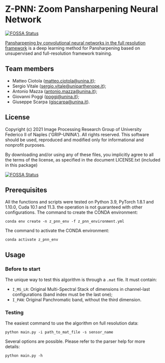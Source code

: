 # Z-PNN: Zoom Pansharpening Neural Network
[![FOSSA Status](https://app.fossa.com/api/projects/git%2Bgithub.com%2Fmatciotola%2FZ-PNN.svg?type=shield)](https://app.fossa.com/projects/git%2Bgithub.com%2Fmatciotola%2FZ-PNN?ref=badge_shield)

[Pansharpening by convolutional neural networks in the full resolution framework](https://www.tbd.com/) is 
a deep learning method for Pansharpening based on unsupervised and full-resolution framework training.

## Team members
 - Matteo Ciotola (matteo.ciotola@unina.it);
 - Sergio Vitale  (sergio.vitale@uniparthenope.it);
 - Antonio Mazza (antonio.mazza@unina.it);
 - Giovanni Poggi   (poggi@unina.it);
 - Giuseppe Scarpa  (giscarpa@unina.it).
 
 
## License
Copyright (c) 2021 Image Processing Research Group of University Federico II of Naples ('GRIP-UNINA').
All rights reserved.
This software should be used, reproduced and modified only for informational and nonprofit purposes.

By downloading and/or using any of these files, you implicitly agree to all the
terms of the license, as specified in the document LICENSE.txt
(included in this package) 


[![FOSSA Status](https://app.fossa.com/api/projects/git%2Bgithub.com%2Fmatciotola%2FZ-PNN.svg?type=large)](https://app.fossa.com/projects/git%2Bgithub.com%2Fmatciotola%2FZ-PNN?ref=badge_large)

## Prerequisites
All the functions and scripts were tested on Python 3.9, PyTorch 1.8.1 and 1.10.0, Cuda 10.1 and 11.3.
the operation is not guaranteed with other configurations.
The command to create the CONDA environment: 
```
conda env create -n z_pnn_env -f z_pnn_environment.yml
```

The command to activate the CONDA environment:
```
conda activate z_pnn_env
```


## Usage

### Before to start
The unique way to test this algorithm is through a `.mat` file. It must contain:
- `I_MS_LR`: Original Multi-Spectral Stack of dimensions in channel-last configurations (band index must be the last one);
- `I_PAN`: Original Panchromatic band, without the third dimension.

### Testing
The easiest command to use the algorithm on full resolution data:

```
python main.py -i path_to_mat_file -s sensor_name 
```
Several options are possible. Please refer to the parser help for more details:

```
python main.py -h
```